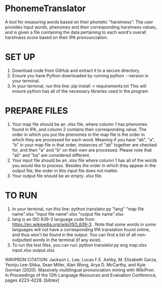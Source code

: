 # PhonemeTranslator
A tool for measuring words based on their phonetic "harshness". The user provides input words, phenomes and their corresponding harshness values, and is given a file containing the data pertaining to each word's overall harshness score based on their IPA pronounciation.

# SET UP
  1. Download code from GitHub and extract it to a secure directory.
  2. Ensure you have Python downloaded by running python --version in your terminal.
  3. In your terminal, run this line:
       pip install -r requirements.txt
     This will ensure python has all of the necessary libraries used in the program

# PREPARE FILES
  1. Your map file should be an .xlsx file, where column 1 has phenomes found in IPA, and column 2 contains their corresponding value.
     The order in which you put the phenomes in the map file is the order in which they are processed for each word. Meaning if you have "ab",
     "a", "b" in your map file in that order, instances of "ab" together are checked for, and then "a" and "b" on their own are processed.
     Please note that "ab" and "ba" are considered different.
  2. Your input file should be an .xlsx file where column 1 has all of the words you would like to process. Besides the order in which they appear
     in the output file, the order in this input file does not matter.
  3. Your output file should be an empty .xlsx file. 

# TO RUN
  1. In your terminal, run this line:
        python translator.py "lang" "map file name".xlsx "input file name".xlsx "output file name".xlsx
  2. lang is an ISO 639-3 language code from https://en.wikipedia.org/wiki/ISO_639-3 . Note that some words in some languages will not have a corresponding IPA       translation found online, and thus won't be found in the output. You can find a list of all non-outputted words in the terminal (if any exist).
  3. To run the test files, you can run:
        python translator.py eng map.xlsx input.xlsx output.xlsx

WIKIPRON CITATION:
Jackson L. Lee, Lucas F.E. Ashby, M. Elizabeth Garza, Yeonju Lee-Sikka, Sean Miller, Alan Wong, Arya D. McCarthy, and Kyle Gorman (2020). Massively multilingual pronunciation mining with WikiPron. In Proceedings of the 12th Language Resources and Evaluation Conference, pages 4223-4228. [bibtex]
